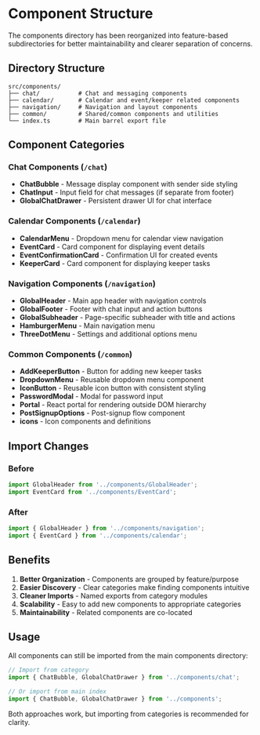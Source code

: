 # Component Structure

The components directory has been reorganized into feature-based subdirectories for better maintainability and clearer separation of concerns.

## Directory Structure

```
src/components/
├── chat/           # Chat and messaging components
├── calendar/       # Calendar and event/keeper related components  
├── navigation/     # Navigation and layout components
├── common/         # Shared/common components and utilities
└── index.ts        # Main barrel export file
```

## Component Categories

### Chat Components (`/chat`)
- **ChatBubble** - Message display component with sender side styling
- **ChatInput** - Input field for chat messages (if separate from footer)
- **GlobalChatDrawer** - Persistent drawer UI for chat interface

### Calendar Components (`/calendar`)
- **CalendarMenu** - Dropdown menu for calendar view navigation
- **EventCard** - Card component for displaying event details
- **EventConfirmationCard** - Confirmation UI for created events
- **KeeperCard** - Card component for displaying keeper tasks

### Navigation Components (`/navigation`)
- **GlobalHeader** - Main app header with navigation controls
- **GlobalFooter** - Footer with chat input and action buttons
- **GlobalSubheader** - Page-specific subheader with title and actions
- **HamburgerMenu** - Main navigation menu
- **ThreeDotMenu** - Settings and additional options menu

### Common Components (`/common`)
- **AddKeeperButton** - Button for adding new keeper tasks
- **DropdownMenu** - Reusable dropdown menu component
- **IconButton** - Reusable icon button with consistent styling
- **PasswordModal** - Modal for password input
- **Portal** - React portal for rendering outside DOM hierarchy
- **PostSignupOptions** - Post-signup flow component
- **icons** - Icon components and definitions

## Import Changes

### Before
```typescript
import GlobalHeader from '../components/GlobalHeader';
import EventCard from '../components/EventCard';
```

### After
```typescript
import { GlobalHeader } from '../components/navigation';
import { EventCard } from '../components/calendar';
```

## Benefits

1. **Better Organization** - Components are grouped by feature/purpose
2. **Easier Discovery** - Clear categories make finding components intuitive
3. **Cleaner Imports** - Named exports from category modules
4. **Scalability** - Easy to add new components to appropriate categories
5. **Maintainability** - Related components are co-located

## Usage

All components can still be imported from the main components directory:

```typescript
// Import from category
import { ChatBubble, GlobalChatDrawer } from '../components/chat';

// Or import from main index
import { ChatBubble, GlobalChatDrawer } from '../components';
```

Both approaches work, but importing from categories is recommended for clarity. 